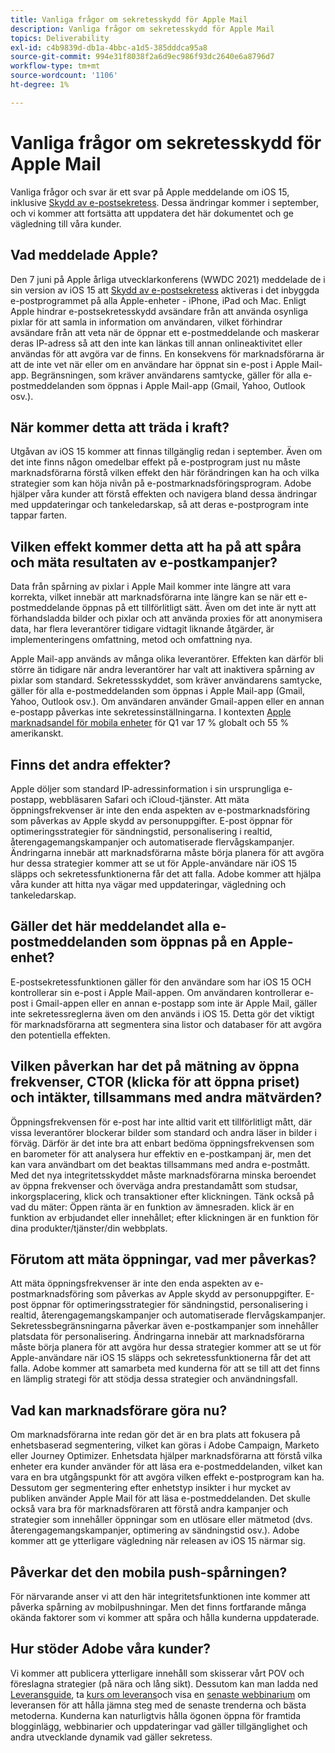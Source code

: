 ```yaml
---
title: Vanliga frågor om sekretesskydd för Apple Mail
description: Vanliga frågor om sekretesskydd för Apple Mail
topics: Deliverability
exl-id: c4b9839d-db1a-4bbc-a1d5-385dddca95a8
source-git-commit: 994e31f8038f2a6d9ec986f93dc2640e6a8796d7
workflow-type: tm+mt
source-wordcount: '1106'
ht-degree: 1%

---
```


# Vanliga frågor om sekretesskydd för Apple Mail

Vanliga frågor och svar är ett svar på Apple meddelande om iOS 15, inklusive [Skydd av e-postsekretess](https://www.apple.com/newsroom/2021/06/apple-advances-its-privacy-leadership-with-ios-15-ipados-15-macos-monterey-and-watchos-8/). Dessa ändringar kommer i september, och vi kommer att fortsätta att uppdatera det här dokumentet och ge vägledning till våra kunder.

## Vad meddelade Apple?

Den 7 juni på Apple årliga utvecklarkonferens (WWDC 2021) meddelade de i sin version av iOS 15 att [Skydd av e-postsekretess](https://www.apple.com/newsroom/2021/06/apple-advances-its-privacy-leadership-with-ios-15-ipados-15-macos-monterey-and-watchos-8/) aktiveras i det inbyggda e-postprogrammet på alla Apple-enheter - iPhone, iPad och Mac. Enligt Apple hindrar e-postsekretesskydd avsändare från att använda osynliga pixlar för att samla in information om användaren, vilket förhindrar avsändare från att veta när de öppnar ett e-postmeddelande och maskerar deras IP-adress så att den inte kan länkas till annan onlineaktivitet eller användas för att avgöra var de finns. En konsekvens för marknadsförarna är att de inte vet när eller om en användare har öppnat sin e-post i Apple Mail-app. Begränsningen, som kräver användarens samtycke, gäller för alla e-postmeddelanden som öppnas i Apple Mail-app (Gmail, Yahoo, Outlook osv.).

## När kommer detta att träda i kraft?

Utgåvan av iOS 15 kommer att finnas tillgänglig redan i september. Även om det inte finns någon omedelbar effekt på e-postprogram just nu måste marknadsförarna förstå vilken effekt den här förändringen kan ha och vilka strategier som kan höja nivån på e-postmarknadsföringsprogram. Adobe hjälper våra kunder att förstå effekten och navigera bland dessa ändringar med uppdateringar och tankeledarskap, så att deras e-postprogram inte tappar farten.

## Vilken effekt kommer detta att ha på att spåra och mäta resultaten av e-postkampanjer?

Data från spårning av pixlar i Apple Mail kommer inte längre att vara korrekta, vilket innebär att marknadsförarna inte längre kan se när ett e-postmeddelande öppnas på ett tillförlitligt sätt. Även om det inte är nytt att förhandsladda bilder och pixlar och att använda proxies för att anonymisera data, har flera leverantörer tidigare vidtagit liknande åtgärder, är implementeringens omfattning, metod och omfattning nya.

Apple Mail-app används av många olika leverantörer. Effekten kan därför bli större än tidigare när andra leverantörer har valt att inaktivera spårning av pixlar som standard. Sekretessskyddet, som kräver användarens samtycke, gäller för alla e-postmeddelanden som öppnas i Apple Mail-app (Gmail, Yahoo, Outlook osv.). Om användaren använder Gmail-appen eller en annan e-postapp påverkas inte sekretessinställningarna. I kontexten [Apple marknadsandel för mobila enheter](https://www.counterpointresearch.com/global-smartphone-share/) för Q1 var 17 % globalt och 55 % amerikanskt.

## Finns det andra effekter?

Apple döljer som standard IP-adressinformation i sin ursprungliga e-postapp, webbläsaren Safari och iCloud-tjänster. Att mäta öppningsfrekvenser är inte den enda aspekten av e-postmarknadsföring som påverkas av Apple skydd av personuppgifter. E-post öppnar för optimeringsstrategier för sändningstid, personalisering i realtid, återengagemangskampanjer och automatiserade flervågskampanjer. Ändringarna innebär att marknadsförarna måste börja planera för att avgöra hur dessa strategier kommer att se ut för Apple-användare när iOS 15 släpps och sekretessfunktionerna får det att falla. Adobe kommer att hjälpa våra kunder att hitta nya vägar med uppdateringar, vägledning och tankeledarskap.

## Gäller det här meddelandet alla e-postmeddelanden som öppnas på en Apple-enhet?

E-postsekretessfunktionen gäller för den användare som har iOS 15 OCH kontrollerar sin e-post i Apple Mail-appen. Om användaren kontrollerar e-post i Gmail-appen eller en annan e-postapp som inte är Apple Mail, gäller inte sekretessreglerna även om den används i iOS 15. Detta gör det viktigt för marknadsförarna att segmentera sina listor och databaser för att avgöra den potentiella effekten.

## Vilken påverkan har det på mätning av öppna frekvenser, CTOR (klicka för att öppna priset) och intäkter, tillsammans med andra mätvärden?

Öppningsfrekvensen för e-post har inte alltid varit ett tillförlitligt mått, där vissa leverantörer blockerar bilder som standard och andra läser in bilder i förväg. Därför är det inte bra att enbart bedöma öppningsfrekvensen som en barometer för att analysera hur effektiv en e-postkampanj är, men det kan vara användbart om det beaktas tillsammans med andra e-postmått. Med det nya integritetsskyddet måste marknadsförarna minska beroendet av öppna frekvenser och överväga andra prestandamått som studsar, inkorgsplacering, klick och transaktioner efter klickningen. Tänk också på vad du mäter: Öppen ränta är en funktion av ämnesraden. klick är en funktion av erbjudandet eller innehållet; efter klickningen är en funktion för dina produkter/tjänster/din webbplats.

## Förutom att mäta öppningar, vad mer påverkas?

Att mäta öppningsfrekvenser är inte den enda aspekten av e-postmarknadsföring som påverkas av Apple skydd av personuppgifter. E-post öppnar för optimeringsstrategier för sändningstid, personalisering i realtid, återengagemangskampanjer och automatiserade flervågskampanjer. Sekretessbegränsningarna påverkar även e-postkampanjer som innehåller platsdata för personalisering. Ändringarna innebär att marknadsförarna måste börja planera för att avgöra hur dessa strategier kommer att se ut för Apple-användare när iOS 15 släpps och sekretessfunktionerna får det att falla. Adobe kommer att samarbeta med kunderna för att se till att det finns en lämplig strategi för att stödja dessa strategier och användningsfall.

## Vad kan marknadsförare göra nu?

Om marknadsförarna inte redan gör det är en bra plats att fokusera på enhetsbaserad segmentering, vilket kan göras i Adobe Campaign, Marketo eller Journey Optimizer. Enhetsdata hjälper marknadsförarna att förstå vilka enheter era kunder använder för att läsa era e-postmeddelanden, vilket kan vara en bra utgångspunkt för att avgöra vilken effekt e-postprogram kan ha. Dessutom ger segmentering efter enhetstyp insikter i hur mycket av publiken använder Apple Mail för att läsa e-postmeddelanden. Det skulle också vara bra för marknadsföraren att förstå andra kampanjer och strategier som innehåller öppningar som en utlösare eller mätmetod (dvs. återengagemangskampanjer, optimering av sändningstid osv.). Adobe kommer att ge ytterligare vägledning när releasen av iOS 15 närmar sig.

## Påverkar det den mobila push-spårningen?

För närvarande anser vi att den här integritetsfunktionen inte kommer att påverka spårning av mobilpushningar. Men det finns fortfarande många okända faktorer som vi kommer att spåra och hålla kunderna uppdaterade.

## Hur stöder Adobe våra kunder?

Vi kommer att publicera ytterligare innehåll som skisserar vårt POV och föreslagna strategier (på nära och lång sikt). Dessutom kan man ladda ned [Leveransguide](../introduction.md), ta [kurs om leverans](http://bit.ly/Deliverability-Course)och visa en [senaste webbinarium](https://primetime.bluejeans.com/a2m/events/playback/29edda30-a9b8-4e4b-a460-e829c02c912a) om leveransen för att hålla jämna steg med de senaste trenderna och bästa metoderna. Kunderna kan naturligtvis hålla ögonen öppna för framtida blogginlägg, webbinarier och uppdateringar vad gäller tillgänglighet och andra utvecklande dynamik vad gäller sekretess.
